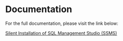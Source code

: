 # Documentation

For the full documentation, please visit the link below:

[Silent Installation of SQL Management Studio (SSMS)](https://blog.wuibaille.fr/2023/08/silent-installation-of-sql-management-studio-ssms/)
